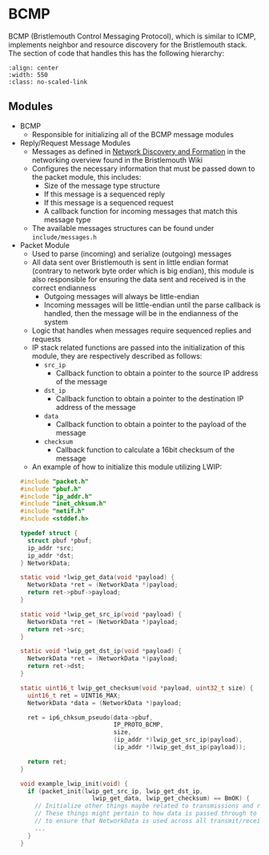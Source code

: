 # BCMP

BCMP (Bristlemouth Control Messaging Protocol),
which is similar to ICMP,
implements neighbor and resource discovery for the Bristlemouth stack.
The section of code that handles this has the following hierarchy:

```{image} bcmp.png
:align: center
:width: 550
:class: no-scaled-link
```

## Modules
- BCMP
  - Responsible for initializing all of the BCMP message modules
- Reply/Request Message Modules
  - Messages as defined in [Network Discovery and Formation](https://bristlemouth.notion.site/Networking-Overview-17bce3252c9a42fdb232c06b5e00d4cd?pvs=97#121e42806c3d4c7dbd296be3c87d7131)
  in the networking overview found in the Bristlemouth Wiki
  - Configures the necessary information that must be passed down to the packet module,
  this includes:
    - Size of the message type structure
    - If this message is a sequenced reply
    - If this message is a sequenced request
    - A callback function for incoming messages that match this message type
  - The available messages structures can be found under `include/messages.h`
- Packet Module
  - Used to parse (incoming) and serialize (outgoing) messages
  - All data sent over Bristlemouth is sent in little endian format
  (contrary to network byte order which is big endian),
  this module is also responsible for ensuring the data sent and received is in the correct endianness
    - Outgoing messages will always be little-endian
    - Incoming messages will be little-endian until the parse callback is handled,
    then the message will be in the endianness of the system
  - Logic that handles when messages require sequenced replies and requests
  - IP stack related functions are passed into the initialization of this module,
  they are respectively described as follows:
    - `src_ip`
      - Callback function to obtain a pointer to the source IP address of the message
    - `dst_ip`
      - Callback function to obtain a pointer to the destination IP address of the message
    - `data`
      - Callback function to obtain a pointer to the payload of the message
    - `checksum`
      - Callback function to calculate a 16bit checksum of the message
  - An example of how to initialize this module utilizing LWIP:
  ```c
  #include "packet.h"
  #include "pbuf.h"
  #include "ip_addr.h"
  #include "inet_chksum.h"
  #include "netif.h"
  #include <stddef.h>

  typedef struct {
    struct pbuf *pbuf;
    ip_addr *src;
    ip_addr *dst;
  } NetworkData;

  static void *lwip_get_data(void *payload) {
    NetworkData *ret = (NetworkData *)payload;
    return ret->pbuf->payload;
  }

  static void *lwip_get_src_ip(void *payload) {
    NetworkData *ret = (NetworkData *)payload;
    return ret->src;
  }

  static void *lwip_get_dst_ip(void *payload) {
    NetworkData *ret = (NetworkData *)payload;
    return ret->dst;
  }

  static uint16_t lwip_get_checksum(void *payload, uint32_t size) {
    uint16_t ret = UINT16_MAX;
    NetworkData *data = (NetworkData *)payload;

    ret = ip6_chksum_pseudo(data->pbuf,
                            IP_PROTO_BCMP,
                            size,
                            (ip_addr *)lwip_get_src_ip(payload),
                            (ip_addr *)lwip_get_dst_ip(payload));

    return ret;
  }

  void example_lwip_init(void) {
    if (packet_init(lwip_get_src_ip, lwip_get_dst_ip,
                      lwip_get_data, lwip_get_checksum) == BmOK) {
      // Initialize other things maybe related to transmissions and receive handling that properly abstracts lwip
      // These things might pertain to how data is passed through to these other interfaces
      // to ensure that NetworkData is used across all transmit/receive functionality
      ...
    }
  }
  ```
